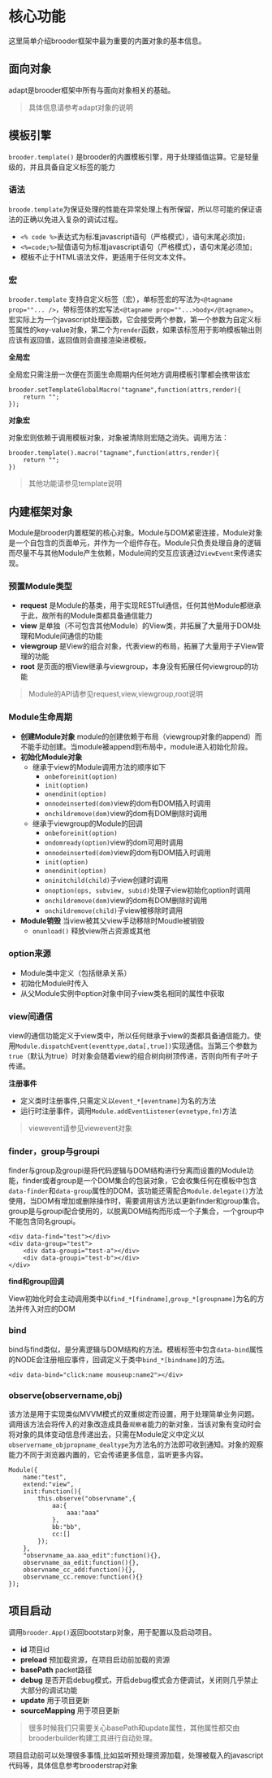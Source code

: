 
# 核心功能

这里简单介绍brooder框架中最为重要的内置对象的基本信息。


## 面向对象

adapt是brooder框架中所有与面向对象相关的基础。

> 具体信息请参考adapt对象的说明

## 模板引擎

`brooder.template()` 是brooder的内置模板引擎，用于处理插值运算。它是轻量级的，并且具备自定义标签的能力

### 语法

`broode.template`为保证处理的性能在异常处理上有所保留，所以尽可能的保证语法的正确以免进入复杂的调试过程。

- `<% code %>`表达式为标准javascript语句（严格模式），语句末尾必须加`;`
- `<%=code;%>`赋值语句为标准javascript语句（严格模式），语句末尾必须加`;`
- 模板不止于HTML语法文件，更适用于任何文本文件。

### 宏

`brooder.template` 支持自定义标签（宏），单标签宏的写法为`<@tagname prop=""... />`，带标签体的宏写法`<@tagname prop=""...>body</@tagname>`。宏实际上为一个javascript处理函数，它会接受两个参数，第一个参数为自定义标签属性的key-value对象，第二个为`render`函数，如果该标签用于影响模板输出则应该有返回值，返回值则会直接渲染进模板。


**全局宏**

全局宏只需注册一次便在页面生命周期内任何地方调用模板引擎都会携带该宏

```
brooder.setTemplateGlobalMacro("tagname",function(attrs,render){
	return "";
});
```

**对象宏**

对象宏则依赖于调用模板对象，对象被清除则宏随之消失。调用方法：

```
brooder.template().macro("tagname",function(attrs,render){
    return "";
})
```

> 其他功能请参见template说明

## 内建框架对象

Module是brooder内置框架的核心对象。Module与DOM紧密连接，Module对象是一个自包含的页面单元，并作为一个组件存在。Module只负责处理自身的逻辑而尽量不与其他Module产生依赖，Module间的交互应该通过`ViewEvent`来传递实现。

### 预置Module类型

- **request** 是Module的基类，用于实现RESTful通信，任何其他Module都继承于此，故所有的Module类都具备通信能力
- **view** 是单独（不可包含其他Module）的View类，并拓展了大量用于DOM处理和Module间通信的功能
- **viewgroup** 是View的组合对象，代表view的布局，拓展了大量用于子View管理的功能
- **root** 是页面的根View继承与viewgroup，本身没有拓展任何viewgroup的功能

> Module的API请参见request,view,viewgroup,root说明

### Module生命周期

- **创建Module对象** module的创建依赖于布局（viewgroup对象的append）而不能手动创建。当module被append到布局中，module进入初始化阶段。
- **初始化Module对象**
  - 继承于view的Module调用方法的顺序如下
    - `onbeforeinit(option)`
    - `init(option)`
    - `onendinit(option)`
    - `onnodeinserted(dom)`view的dom有DOM插入时调用
    - `onchildremove(dom)`view的dom有DOM删除时调用
  - 继承于viewgroup的Module的回调
    - `onbeforeinit(option)`
    - `ondomready(option)`view的dom可用时调用
    - `onnodeinserted(dom)`view的dom有DOM插入时调用
    - `init(option)`
    - `onendinit(option)`
    - `oninitchild(child)`子view创建时调用
    - `onoption(ops, subview, subid)`处理子view初始化option时调用
    - `onchildremove(dom)`view的dom有DOM删除时调用
    - `onchildremove(child)`子view被移除时调用
- **Module销毁** 当view被其父view手动移除时Moudle被销毁
  - `onunload()` 释放view所占资源或其他

### option来源

- Module类中定义（包括继承关系）
- 初始化Module时传入
- 从父Module实例中option对象中同子view类名相同的属性中获取

### view间通信

view的通信功能定义于view类中，所以任何继承于view的类都具备通信能力。使用`Module.dispatchEvent(eventtype,data[,true])`实现通信。当第三个参数为`true`（默认为true）时对象会随着view的组合树向树顶传递，否则向所有子叶子传递。

**注册事件**

- 定义类时注册事件,只需定义以`event_*[eventname]`为名的方法
- 运行时注册事件，调用`Module.addEventListener(evnetype,fn)`方法

> viewevent请参见viewevent对象

### finder，group与groupi

finder与group及groupi是将代码逻辑与DOM结构进行分离而设置的Module功能，finder或者group是一个DOM集合的包装对象，它会收集任何在模板中包含`data-finder`和`data-group`属性的DOM，该功能还需配合`Module.delegate()`方法使用，当DOM有增加或删除操作时，需要调用该方法以更新finder和group集合。group是与groupi配合使用的，以脱离DOM结构而形成一个子集合，一个group中不能包含同名groupi。

```
<div data-find="test"></div>
<div data-group="test">
	<div data-groupi="test-a"></div>
	<div data-groupi="test-b"></div>
</div>
```

**find和group回调**

View初始化时会主动调用类中以`find_*[findname]`,`group_*[groupname]`为名的方法并传入对应的DOM


### bind

bind与find类似，是分离逻辑与DOM结构的方法。模板标签中包含`data-bind`属性的NODE会注册相应事件，回调定义于类中`bind_*[bindname]`的方法。

```
<div data-bind="click:name mouseup:name2"></div>
```

### observe(observername,obj)

该方法是用于实现类似MVVM模式的双重绑定而设置，用于处理简单业务问题。调用该方法会将传入的对象改造成具备`观察者`能力的新对象，当该对象有变动时会将对象的具体变动信息传递出去，只需在Module定义中定义以`observername_objpropname_dealtype`为方法名的方法即可收到通知。对象的观察能力不同于浏览器内置的，它会传递更多信息，监听更多内容。

```
Module({
	name:"test",
	extend:"view",
	init:function(){
		this.observe("observname",{
			aa:{
				aaa:"aaa"
			},
			bb:"bb",
			cc:[]
		});
	},
	"observname_aa.aaa_edit":function(){},
	observname_aa_edit:function(){},
	observname_cc_add:function(){},
	observname_cc.remove:function(){}
});

```

## 项目启动

调用`brooder.App()`返回bootstarp对象，用于配置以及启动项目。

- **id** 项目id
- **preload** 预加载资源，在项目启动前加载的资源
- **basePath** packet路径
- **debug** 是否开启debug模式，开启debug模式会方便调试，关闭则几乎禁止大部分的调试功能
- **update** 用于项目更新
- **sourceMapping** 用于项目更新

> 很多时候我们只需要关心basePath和update属性，其他属性都交由brooderbuilder构建工具进行自动处理。

项目启动前可以处理很多事情,比如监听预处理资源加载，处理被载入的javascript代码等，具体信息参考brooderstrap对象
